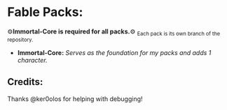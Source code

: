 # Fable Packs:
:gear:**Immortal-Core is required for all packs.**:gear:
<sub>Each pack is its own branch of the repository.</sub>
- **Immortal-Core:** *Serves as the foundation for my packs and adds 1 character.*

## Credits:
Thanks @ker0olos for helping with debugging!


